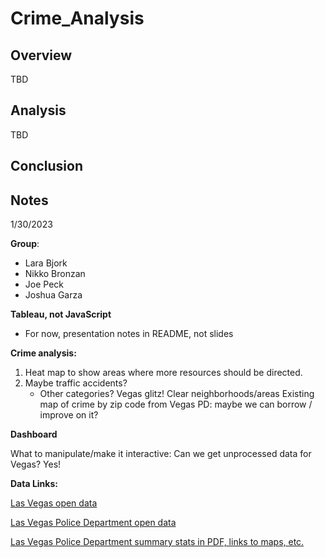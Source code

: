 # Crime_Analysis

## Overview

TBD

## Analysis 

TBD

## Conclusion

## Notes
1/30/2023

**Group**: 

* Lara Bjork
* Nikko Bronzan
* Joe Peck
* Joshua Garza

**Tableau, not JavaScript**

* For now, presentation notes in README, not slides

**Crime analysis:** 

1. Heat map to show areas where more resources should be directed.
2. Maybe traffic accidents?
    * Other categories?
Vegas glitz! Clear neighborhoods/areas
Existing map of crime by zip code from Vegas PD: maybe we can borrow / improve on it?

**Dashboard**

What to manipulate/make it interactive:
Can we get unprocessed data for Vegas? Yes!

**Data Links:**

[Las Vegas open data](https://opendataportal-lasvegas.opendata.arcgis.com/)

[Las Vegas Police Department open data](https://opendata-lvmpd.hub.arcgis.com/search?collection=Dataset)

[Las Vegas Police Department summary stats in PDF, links to maps, etc.](https://www.lvmpd.com/en-us/Pages/Statistics.aspx)



